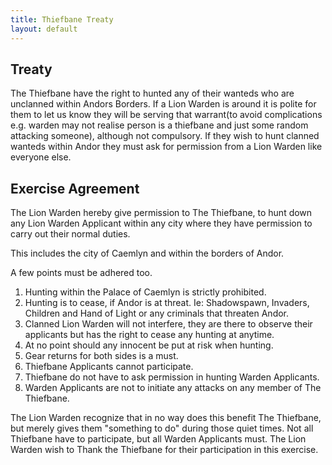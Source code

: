 ```yaml
---
title: Thiefbane Treaty
layout: default
---
```


## Treaty

The Thiefbane have the right to hunted any of their wanteds who are unclanned
within Andors Borders. If a Lion Warden is around it is polite for them to let
us know they will be serving that warrant(to avoid complications e.g. warden may
not realise person is a thiefbane and just some random attacking someone),
although not compulsory. If they wish to hunt clanned wanteds within Andor they
must ask for permission from a Lion Warden like everyone else.

## Exercise Agreement

The Lion Warden hereby give permission to The Thiefbane, to hunt down any Lion
Warden Applicant within any city where they have permission
to carry out their normal duties.

This includes the city of Caemlyn and within the borders of Andor.

A few points must be adhered too.

1. Hunting within the Palace of Caemlyn is strictly prohibited.
2. Hunting is to cease, if Andor is at threat. Ie: Shadowspawn, Invaders,
   Children and Hand of Light or any criminals that threaten Andor.
3. Clanned Lion Warden will not interfere, they are there to observe their
   applicants but has the right to cease any hunting at anytime.
4. At no point should any innocent be put at risk when hunting.
5. Gear returns for both sides is a must.
7. Thiefbane Applicants cannot participate.
8. Thiefbane do not have to ask permission in hunting Warden Applicants.
9. Warden Applicants are not to initiate any attacks on any member of The
   Thiefbane.

The Lion Warden recognize that in no way does this benefit The Thiefbane, but
merely gives them "something to do" during those quiet times.
Not all Thiefbane have to participate, but all Warden Applicants must. The Lion
Warden wish to Thank the Thiefbane for their participation in this exercise.
